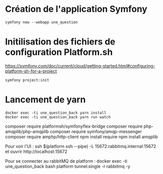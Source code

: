 # Création de l'application Symfony
```shell
symfony new --webapp une_question
```
# Initilisation des fichiers de configuration Platform.sh
https://symfony.com/doc/current/cloud/getting-started.html#configuring-platform-sh-for-a-project
```shell
symfony project:init
```
# Lancement de yarn
```shell
docker exec -ti une_question_back yarn install
docker exec -ti une_question_back yarn run watch
```

composer require platformsh/symfonyflex-bridge
composer require php-amqplib/php-amqplib
composer require symfony/amqp-messenger
composer require amphp/http-client
npm install require
npm install amqplib

Pour voir l'UI :
ssh $(platform ssh --pipe) -L 15672:rabbitmq.internal:15672
et ouvrir http://localhost:15672

Pour se connecter au rabbitMQ de platform :
docker exec -ti une_question_back bash
platform tunnel:single -r rabbitmq -y